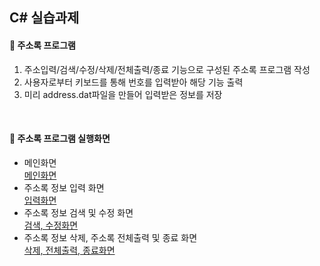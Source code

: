 ## C# 실습과제 <br/>
#### 📏 주소록 프로그램 <br/>
1. 주소입력/검색/수정/삭제/전체출력/종료 기능으로 구성된 주소록 프로그램 작성
2. 사용자로부터 키보드를 통해 번호를 입력받아 해당 기능 출력
3. 미리 address.dat파일을 만들어 입력받은 정보를 저장
<br/>

#### 📏 주소록 프로그램 실행화면 <br/>
- 메인화면<br/>
[메인화면](https://github.com/taekyom/StudyCSharp21/blob/main/chapter99/AddressBookApp/%EC%A3%BC%EC%86%8C%EB%A1%9D%EA%B8%B0%EB%B3%B8.png) <br/>
- 주소록 정보 입력 화면<br/>
[입력화면](https://github.com/taekyom/StudyCSharp21/blob/main/chapter99/AddressBookApp/%EC%A3%BC%EC%86%8C%EB%A1%9D%EC%9E%85%EB%A0%A5.gif)<br/>
- 주소록 정보 검색 및 수정 화면<br/>
[검색, 수정화면](https://github.com/taekyom/StudyCSharp21/blob/main/chapter99/AddressBookApp/%EC%A3%BC%EC%86%8C%EB%A1%9D%EA%B2%80%EC%83%89%2C%20%EC%88%98%EC%A0%95.gif) <br/>
- 주소록 정보 삭제, 주소록 전체출력 및 종료 화면<br/>
[삭제, 전체출력, 종료화면](https://github.com/taekyom/StudyCSharp21/blob/main/chapter99/AddressBookApp/%EC%A3%BC%EC%86%8C%EB%A1%9D%20%EC%82%AD%EC%A0%9C%2C%20%EC%A0%84%EC%B2%B4%EC%B6%9C%EB%A0%A5%2C%20%EC%A2%85%EB%A3%8C.gif)
